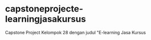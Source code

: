 # capstoneprojecte-learningjasakursus
Capstone Project Kelompok 28 dengan judul "E-learning Jasa Kursus

